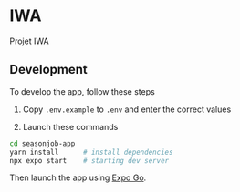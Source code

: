# IWA

Projet IWA

## Development

To develop the app, follow these steps

1. Copy `.env.example` to `.env` and enter the correct values

2. Launch these commands

```bash
cd seasonjob-app
yarn install      # install dependencies
npx expo start    # starting dev server
```

Then launch the app using [Expo Go](https://expo.dev/expo-go).

